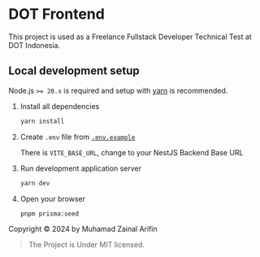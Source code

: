 # DOT Frontend

This project is used as a Freelance Fullstack Developer Technical Test at DOT Indonesia.

## Local development setup

Node.js `>= 20.x` is required and setup with [yarn](https://classic.yarnpkg.com/lang/en/docs/cli/add/) is recommended.

1. Install all dependencies

   ```sh
   yarn install
   ```

2. Create `.env` file from [`.env.example`](./.env.example)

   There is `VITE_BASE_URL`, change to your NestJS Backend Base URL

3. Run development application server

   ```sh
   yarn dev
   ```

4. Open your browser

   ```sh
   pnpm prisma:seed
   ```

Copyright © 2024 by Muhamad Zainal Arifin

> The Project is Under MIT licensed.

